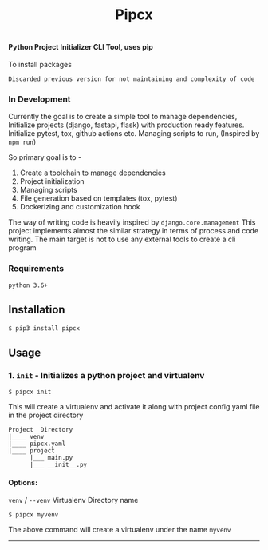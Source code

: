 <div align="center">
    <h1>Pipcx</h1>
    <div style="gap:10px;display: flex; justify-content: center" align="center">
        <img src="https://github.com/khan-asfi-reza/pipcx/actions/workflows/development.yaml/badge.svg" alt="">
        <img src="https://codecov.io/gh/khan-asfi-reza/pipcx/branch/master/graph/badge.svg?token=BS5ZJN8ZRI" alt="">
        <img src="https://img.shields.io/badge/code%20style-pep8-orange.svg" alt="">
        <img src="https://img.shields.io/badge/linting-pylint-green" alt="">    
</div>
</div>

#### Python Project Initializer CLI Tool, uses pip 
To install packages

`Discarded previous version for not maintaining and complexity of code`

### In Development

Currently the goal is to create a simple tool to manage dependencies,
Initialize projects (django, fastapi, flask) with production ready features.
Initialize pytest, tox, github actions etc. Managing scripts to run,
(Inspired by `npm run`)

So primary goal is to -

1. Create a toolchain to manage dependencies
2. Project initialization
3. Managing scripts
4. File generation based on templates (tox, pytest)
5. Dockerizing and customization hook

The way of writing code is heavily inspired by `django.core.management`
This project implements almost the similar strategy in terms of process and code writing.
The main target is not to use any external tools to create a cli program


### Requirements
`python 3.6+`

## Installation

```shell
$ pip3 install pipcx
```

## Usage

### 1. `init` - Initializes a python project and virtualenv

```shell
$ pipcx init
```

This will create a virtualenv and activate it along with project config yaml file in the project directory
```
Project  Directory
|____ venv
|____ pipcx.yaml
|____ project
      |___ main.py
      |___ __init__.py
```

#### Options:

`venv` / `--venv`  Virtualenv Directory name

```shell
$ pipcx myvenv 
```
The above command will create a virtualenv under the name `myvenv`

---